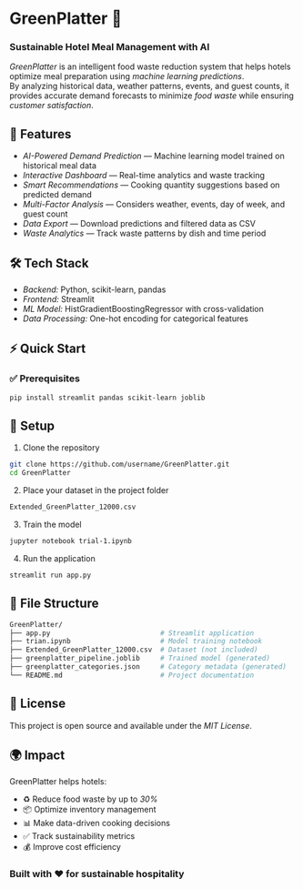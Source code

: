 # GreenPlatter 🥗  
### Sustainable Hotel Meal Management with AI  

*GreenPlatter* is an intelligent food waste reduction system that helps hotels optimize meal preparation using *machine learning predictions*.  
By analyzing historical data, weather patterns, events, and guest counts, it provides accurate demand forecasts to minimize *food waste* while ensuring *customer satisfaction*.  

## 🌟 Features  
-  *AI-Powered Demand Prediction* — Machine learning model trained on historical meal data  
-  *Interactive Dashboard* — Real-time analytics and waste tracking  
-  *Smart Recommendations* — Cooking quantity suggestions based on predicted demand  
-  *Multi-Factor Analysis* — Considers weather, events, day of week, and guest count  
-  *Data Export* — Download predictions and filtered data as CSV  
-  *Waste Analytics* — Track waste patterns by dish and time period

## 🛠 Tech Stack  
- *Backend:* Python, scikit-learn, pandas  
- *Frontend:* Streamlit  
- *ML Model:* HistGradientBoostingRegressor with cross-validation  
- *Data Processing:* One-hot encoding for categorical features  

## ⚡ Quick Start  

### ✅ Prerequisites  
```bash
pip install streamlit pandas scikit-learn joblib
``` 
## 🚀 Setup  

1. Clone the repository
```bash
git clone https://github.com/username/GreenPlatter.git
cd GreenPlatter
```
2. Place your dataset in the project folder
```bash
Extended_GreenPlatter_12000.csv
```
3. Train the model
```bash
jupyter notebook trial-1.ipynb
```

4. Run the application
```bash
streamlit run app.py
```
## 📁 File Structure  
```bash
GreenPlatter/
├── app.py                           # Streamlit application
├── trian.ipynb                      # Model training notebook
├── Extended_GreenPlatter_12000.csv  # Dataset (not included)
├── greenplatter_pipeline.joblib     # Trained model (generated)
├── greenplatter_categories.json     # Category metadata (generated)
└── README.md                        # Project documentation
```
## 📜 License  
This project is open source and available under the *MIT License*.  

## 🌍 Impact  

GreenPlatter helps hotels:  

- ♻ Reduce food waste by up to *30%*  
- 📦 Optimize inventory management  
- 📊 Make data-driven cooking decisions  
- ✅ Track sustainability metrics  
- 💰 Improve cost efficiency  

### Built with ❤ for sustainable hospitality

